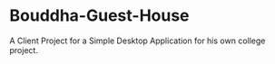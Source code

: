 # Bouddha-Guest-House
A Client Project for a Simple Desktop Application for his own college project. 
